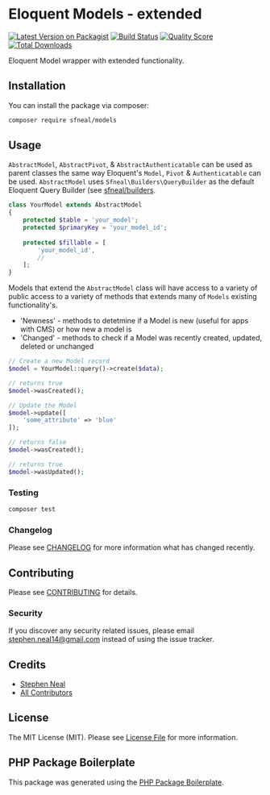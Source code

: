 # Eloquent Models - extended

[![Latest Version on Packagist](https://img.shields.io/packagist/v/sfneal/models.svg?style=flat-square)](https://packagist.org/packages/sfneal/models)
[![Build Status](https://img.shields.io/travis/sfneal/models/master.svg?style=flat-square)](https://travis-ci.org/sfneal/models)
[![Quality Score](https://img.shields.io/scrutinizer/g/sfneal/models.svg?style=flat-square)](https://scrutinizer-ci.com/g/sfneal/models)
[![Total Downloads](https://img.shields.io/packagist/dt/sfneal/models.svg?style=flat-square)](https://packagist.org/packages/sfneal/models)

Eloquent Model wrapper with extended functionality.

## Installation

You can install the package via composer:

```bash
composer require sfneal/models
```

## Usage

`AbstractModel`, `AbstractPivot`, & `AbstractAuthenticatable` can be used as parent classes the same way Eloquent's `Model`, `Pivot` & `Authenticatable` can be used.  `AbstractModel` uses `Sfneal\Builders\QueryBuilder` as the default Eloquent Query Builder (see [sfneal/builders](https://packagist.org/packages/sfneal/models).

``` php
class YourModel extends AbstractModel
{
    protected $table = 'your_model';
    protected $primaryKey = 'your_model_id';
    
    protected $fillable = [
        'your_model_id',
        //
    ];
} 
```

Models that extend the `AbstractModel` class will have access to a variety of public access to a variety of methods that extends many of `Models` existing functionality's.

 - 'Newness' - methods to detetmine if a Model is new (useful for apps with CMS) or how new a model is
 - 'Changed' - methods to check if a Model was recently created, updated, deleted or unchanged

``` php
// Create a new Model record
$model = YourModel::query()->create($data);

// returns true
$model->wasCreated();

// Update the Model
$model->update([
	'some_attribute' => 'blue'
]);	

// returns false
$model->wasCreated();

// returns true
$model->wasUpdated();
```

### Testing

``` bash
composer test
```

### Changelog

Please see [CHANGELOG](CHANGELOG.md) for more information what has changed recently.

## Contributing

Please see [CONTRIBUTING](CONTRIBUTING.md) for details.

### Security

If you discover any security related issues, please email stephen.neal14@gmail.com instead of using the issue tracker.

## Credits

- [Stephen Neal](https://github.com/sfneal)
- [All Contributors](../../contributors)

## License

The MIT License (MIT). Please see [License File](LICENSE.md) for more information.

## PHP Package Boilerplate

This package was generated using the [PHP Package Boilerplate](https://laravelpackageboilerplate.com).
